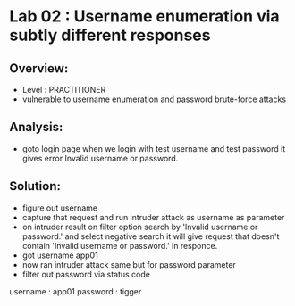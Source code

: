 # Lab 02 : Username enumeration via subtly different responses

## Overview:
- Level : PRACTITIONER
- vulnerable to username enumeration and password brute-force attacks

## Analysis:
- goto login page when we login with test username and test password it gives error Invalid username or password.

## Solution:
- figure out username
- capture that request and run intruder attack as username as parameter
- on intruder result on filter option search by 'Invalid username or password.' and select negative search it will give request that doesn't contain 'Invalid username or password.' in responce.
- got username app01
- now ran intruder attack same but for password parameter
- filter out password via status code 


username : app01
password : tigger
